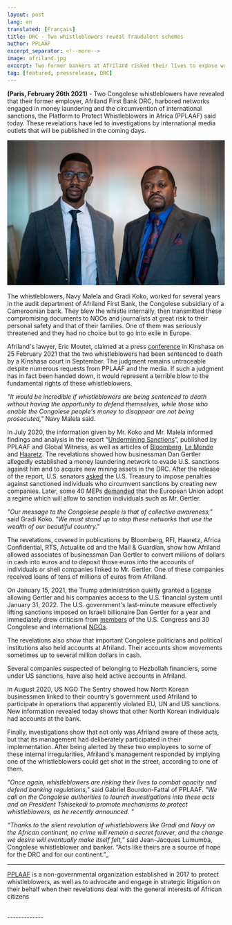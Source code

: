 ```yaml
---
layout: post
lang: en
translated: [Français]
title: DRC - Two whistleblowers reveal fraudulent schemes
author: PPLAAF
excerpt_separator: <!--more-->
image: afriland.jpg
excerpt: Two former bankers at Afriland risked their lives to expose wrongdoings
tag: [featured, pressrelease, DRC]
---
```


**(Paris, February 26th 2021)** - Two Congolese whistleblowers have revealed that their former employer, Afriland First Bank DRC, harbored networks engaged in money laundering and the circumvention of international sanctions, the Platform to Protect Whistleblowers in Africa (PPLAAF) said today. These revelations have led to investigations by international media outlets that will be published in the coming days.

<img class="img-responsive img-post center-block" src="/assets/images/posts/afriland.jpg"> 

The whistleblowers, Navy Malela and Gradi Koko, worked for several years in the audit department of Afriland First Bank, the Congolese subsidiary of a Cameroonian bank. They blew the whistle internally, then transmitted these compromising documents to NGOs and journalists at great risk to their personal safety and that of their families. One of them was seriously threatened and they had no choice but to go into exile in Europe.

Afriland's lawyer, Eric Moutet, claimed at a press [conference](https://depeche.cd/2021/02/25/rdc-afriland-first-bank-de-nouveau-en-justice-contre-plaaf-et-global-witness-pour-recel-dinformation/) in Kinshasa on 25 February 2021 that the two whistleblowers had been sentenced to death by a Kinshasa court in September.  The judgment remains untraceable despite numerous requests from PPLAAF and the media. If such a judgment has in fact been handed down, it would represent a terrible blow to the fundamental rights of these whistleblowers.

_"It would be incredible if whistleblowers are being sentenced to death without having the opportunity to defend themselves, while those who enable the Congolese people's money to disappear are not being prosecuted,"_ Navy Malela said.

In July 2020, the information given by Mr. Koko and Mr. Malela informed findings and analysis in the report “[Undermining Sanctions](https://www.pplaaf.org/downloads/business_as_usual.pdf)”, published by PPLAAF and Global Witness, as well as articles of [Bloomberg](https://www.bloomberg.com/news/features/2020-07-02/sanctioned-billionaire-dan-gertler-s-haven-a-tiny-congolese-bank), [Le Monde](https://www.lemonde.fr/afrique/article/2020/07/02/en-rdc-le-jeu-trouble-du-milliardaire-israelien-dan-gertler-face-aux-sanctions-americaines_6044903_3212.html) and [Haaretz](https://www.haaretz.com/israel-news/.premium.MAGAZINE-suitcases-of-cash-deposited-in-congo-then-millions-transferred-to-israeli-figures-1.8963439). The revelations showed how businessman Dan Gertler allegedly established a money laundering network to evade U.S. sanctions against him and to acquire new mining assets in the DRC. After the release of the report, U.S. senators [asked](https://int.nyt.com/data/documenttools/2020-08-17-drc-corruption-letter-to-sec-mnuchin-pompeo/10c1fa675ad02add/full.pdf) the U.S. Treasury to impose penalties against sanctioned individuals who circumvent sanctions by creating new companies. Later, some 40 MEPs [demanded](https://deskeco.com/2021/02/06/rdc-ue-une-quarantaine-des-deputes-europeens-reclame-des-sanctions-pour-corruption) that the European Union adopt a regime which will allow to sanction individuals such as Mr. Gertler.

_"Our message to the Congolese people is that of collective awareness,"_ said Gradi Koko. _"We must stand up to stop these networks that use the wealth of our beautiful country."_

The revelations, covered in publications by Bloomberg, RFI, Haaretz, Africa Confidential, RTS, Actualite.cd and the Mail & Guardian, show how Afriland allowed associates of businessman Dan Gertler to convert millions of dollars in cash into euros and to deposit those euros into the accounts of individuals or shell companies linked to Mr. Gertler.  One of these companies received loans of tens of millions of euros from Afriland.

On January 15, 2021, the Trump administration quietly granted a [license](https://www.nytimes.com/2021/01/24/us/politics/dan-gertler-sanctions.html) allowing Gertler and his companies access to the U.S. financial system until January 31, 2022. The U.S. government's last-minute measure effectively lifting sanctions imposed on Israeli billionaire Dan Gertler for a year and immediately drew criticism from [members](https://foreignaffairs.house.gov/_cache/files/d/a/da86c108-6999-44e8-acc9-720a6fc4b433/1A99E0DFF0E3A8BF8E4F623DC89DC1C2.2-3-2021.-meeks-bass-himes-letter-to-secretary-yellen-re-dan-gertler.pdf) of the U.S. Congress and 30 Congolese and international [NGOs](https://www.hrw.org/fr/news/2021/02/03/lettre-conjointe-aux-etats-unis-sur-la-licence-de-dan-gertler).

The revelations also show that important Congolese politicians and political institutions also held accounts at Afriland. Their accounts show movements sometimes up to several million dollars in cash.

Several companies suspected of belonging to Hezbollah financiers, some under US sanctions, have also held active accounts in Afriland.

In August 2020, US NGO The Sentry showed how North Korean businessmen linked to their country's government used Afriland to participate in operations that apparently violated EU, UN and US sanctions. New information revealed today shows that other North Korean individuals had accounts at the bank.

Finally, investigations show that not only was Afriland aware of these acts, but that its management had deliberately participated in their implementation. After being alerted by these two employees to some of these internal irregularities, Afriland's management responded by implying one of the whistleblowers could get shot in the street, according to one of them.

_"Once again, whistleblowers are risking their lives to combat opacity and defend banking regulations,"_ said Gabriel Bourdon-Fattal of PPLAAF. _"We call on the Congolese authorities to launch investigations into these acts and on President Tshisekedi to promote mechanisms to protect whistleblowers, as he recently announced. "_

_“Thanks to the silent revolution of whistleblowers like Gradi and Navy on the African continent, no crime will remain a secret forever, and the change we desire will eventually make itself felt,”_ said Jean-Jacques Lumumba, Congolese whistleblower and banker. “Acts like theirs are a source of hope for the DRC and for our continent.”_

-------

[PPLAAF](https://pplaaf.org) is a non-governmental organization established in 2017 to protect whistleblowers, as well as to advocate and engage in strategic litigation on their behalf when their revelations deal with the general interests of African citizens

<br />
-------------
<br />
<br />
<br />
